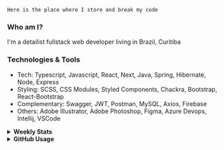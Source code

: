 ```
Here is the place where I store and break my code
```
### Who am I?
I'm a detailist fullstack web developer living in Brazil, Curitiba

### Technologies & Tools
- Tech: Typescript, Javascript, React, Next, Java, Spring, Hibernate, Node, Express
- Styling: SCSS, CSS Modules, Styled Components, Chackra, Bootstrap, React-Bootstrap
- Complementary: Swagger, JWT, Postman, MySQL, Axios, Firebase
- Others: Adobe Illustrator, Adobe Photoshop, Figma, Azure Devops, Intellij, VSCode

<details>
  <summary><b> Weekly Stats</b></summary>
<!--START_SECTION:waka-->

```txt
TypeScript       27 hrs 35 mins  █████████████░░░░░░░░░░░░   52.10 %
JSON             10 hrs 6 mins   ████▓░░░░░░░░░░░░░░░░░░░░   19.08 %
JavaScript       8 hrs 20 mins   ████░░░░░░░░░░░░░░░░░░░░░   15.76 %
CSS              3 hrs 24 mins   █▓░░░░░░░░░░░░░░░░░░░░░░░   06.43 %
HTML             1 hr 33 mins    ▓░░░░░░░░░░░░░░░░░░░░░░░░   02.94 %
```

<!--END_SECTION:waka-->
</details>

<details>
  <summary><b> GitHub Usage</b></summary>
  
[![Top Langs](https://github-readme-stats.vercel.app/api/top-langs/?username=gxlpes&&langs_count=9&layout=compact)](https://github.com/anuraghazra/github-readme-stats)

</details>
